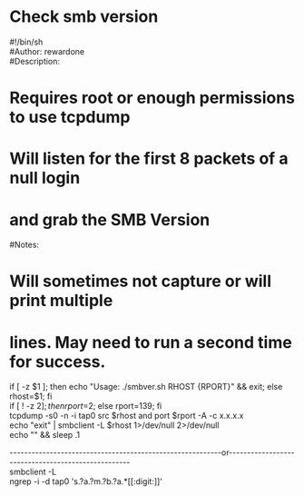 # **Check smb version**

  
#!/bin/sh  
#Author: rewardone  
#Description:  
# Requires root or enough permissions to use tcpdump  
# Will listen for the first 8 packets of a null login  
# and grab the SMB Version  
#Notes:  
# Will sometimes not capture or will print multiple  
# lines. May need to run a second time for success.  
if [ -z $1 ]; then echo "Usage: ./smbver.sh RHOST {RPORT}" && exit; else rhost=$1; fi  
if [ ! -z $2 ]; then rport=$2; else rport=139; fi  
tcpdump -s0 -n -i tap0 src $rhost and port $rport -A -c x.x.x.x  
echo "exit" | smbclient -L $rhost 1>/dev/null 2>/dev/null  
echo "" && sleep .1  
  
----------------------------------------------------------or---------------------------------------------------  
smbclient -L <target ip>  
ngrep -i -d tap0 's.?a.?m.?b.?a.*[[:digit:]]'